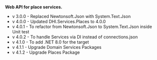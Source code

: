 ﻿**Web API for place services.**

- v 3.0.0 - Replaced Newtonsoft.Json with System.Text.Json
- v 4.0.0 - Updated DHI.Services.Places to 4.0.0
- v 4.0.1 - To refactor from Newtonsoft.Json to System.Text.Json inside Unit test
- v 4.0.2 - To handle Services via DI instead of connections.json
- v 4.1.0 - To add .NET 8.0 for the target
- v 4.1.1 - Upgrade Domain Services Packages
- v 4.1.2 - Upgrade Places Package